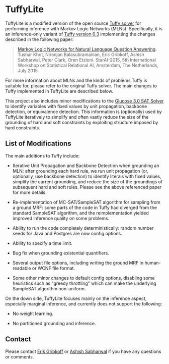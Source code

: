# TuffyLite

TuffyLite is a modified version of the open source [Tuffy solver](http://hazy.cs.wisc.edu/hazy/tuffy) for performing inference with Markov Logic Networks (MLNs). Specifically, it is an inference-only variant of [Tuffy version 0.3](http://hazy.cs.wisc.edu/hazy/tuffy/download/tuffy-src-0.3-mar2014.zip) implementing the changes described in the following paper:

> [Markov Logic Networks for Natural Language Question Answering](http://arxiv.org/abs/1507.03045). Tushar Khot, Niranjan Balasubramanian, Eric Gribkoff, Ashish Sabharwal, Peter Clark, Oren Etzioni. StarAI-2015, 5th International Workshop on Statistical Relational AI, Amsterdam, The Netherlands, July 2015.

For more information about MLNs and the kinds of problems Tuffy is suitable for, please refer to the original Tuffy solver. The main changes to Tuffy implemented in TuffyLite are described below.

This project also includes minor modifications to the [Glucose 3.0 SAT Solver](http://www.labri.fr/perso/lsimon/glucose) to identify variables with fixed values by unit propagation, backbone detection, or equivalence detection. This information is (optionally) used by TuffyLite iteratively to simplify and often vastly reduce the size of the grounding of hard and soft constraints by exploiting structure imposed by hard constraints.


## List of Modifications

The main additions to Tuffy include:

* Iterative Unit Propagation and Backbone Detection when grounding an MLN: after grounding each hard rule, we run unit propagation (or, optionally, use backbone detection) to identify literals with fixed values, simplify the current grounding, and reduce the size of the groundings of subsequent hard and soft rules. Please see the above referenced paper for more details.

* Re-implementation of MC-SAT/SampleSAT algorithm for sampling from a ground MRF: some parts of the code in Tuffy had diverged from the standard SampleSAT algorithm, and the reimplementation yielded improved inference quality on some problems.

* Ability to run the code completely deterministically: random number seeds for Java and Postgres are now config options.

* Ability to specify a time limit.

* Bug fix when grounding existential quantifiers.

* Several output file options, including writing the ground MRF in human-readable or WCNF file format.

* Some other minor changes to default config options, disabling some heuristics such as "greedy throttling" which can make the underlying SampleSAT algorithm non-uniform.

On the down side, TuffyLite focuses mainly on the inference aspect, especially marginal inference, and currently does not support the following:

* No weight learning.

* No partitioned grounding and inference.


## Contact

Please contact [Erik Gribkoff](http://homes.cs.washington.edu/~eagribko) or [Ashish Sabharwal](http://ashishs.people.allenai.org) if you have any questions or comments.

